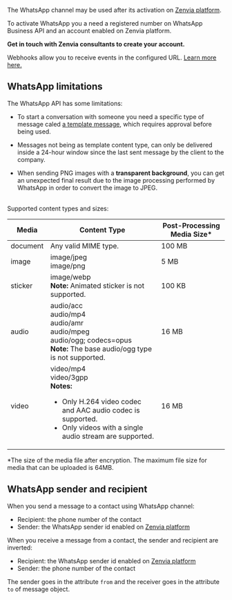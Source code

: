 The WhatsApp channel may be used after its activation on [Zenvia platform](https://app.zenvia.com/home/credentials/whatsapp/list).

To activate WhatsApp you a need a registered number on WhatsApp Business API and an account enabled on Zenvia platform.

**Get in touch with Zenvia consultants to create your account.**

Webhooks allow you to receive events in the configured URL. [Learn more here.](#tag/Webhooks)


## WhatsApp limitations

The WhatsApp API has some limitations:

* To start a conversation with someone you need a specific type of message caled [a template message](#section/Template), which requires approval before being used.

* Messages not being as template content type, can only be delivered inside a 24-hour window since the last sent message by the client to the company.

* When sending PNG images with a **transparent background**, you can get an unexpected final result due to the image processing performed by WhatsApp in order to convert the image to JPEG.

<br>
Supported content types and sizes:

| Media | Content Type | Post-Processing Media Size* |
|---|---|---|
| document | Any valid MIME type. | 100&nbsp;MB |
| image | image/jpeg<br>image/png | 5 MB |
| sticker | image/webp<br>**Note:** Animated sticker is not supported.  | 100 KB |
| audio | audio/acc<br>audio/mp4<br>audio/amr<br>audio/mpeg<br>audio/ogg; codecs=opus<br>**Note:** The base audio/ogg type is not supported. | 16 MB |
| video | video/mp4<br>video/3gpp<br>**Notes:** <ul><li>Only H.264 video codec and AAC audio codec is supported.</li><li>Only videos with a single audio stream are supported.</li></ul> | 16 MB |

*The size of the media file after encryption. The maximum file size for media that can be uploaded is 64MB.

## WhatsApp sender and recipient

When you send a message to a contact using WhatsApp channel:

* Recipient: the phone number of the contact
* Sender: the WhatsApp sender id enabled on [Zenvia platform](https://app.zenvia.com/home/credentials/whatsapp/list)

When you receive a message from a contact, the sender and recipient are inverted:

* Recipient: the WhatsApp sender id enabled on [Zenvia platform](https://app.zenvia.com/home/credentials/whatsapp/list)
* Sender: the phone number of the contact

The sender goes in the attribute `from` and the receiver goes in the attribute `to` of message object.
